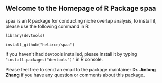 ## Welcome to the Homepage of R Package spaa

spaa is an R package for conducting niche overlap analysis, to install it, please use the following command in R:

`library(devtools)`

`install_github("helixcn/spaa")`

If you haven't had devtools installed, please install it by typing `"install.packages("devtools")"` in R console.

Please feel free to send an email to the package maintainer **Dr. Jinlong Zhang** if you have any question or comments about this package.
